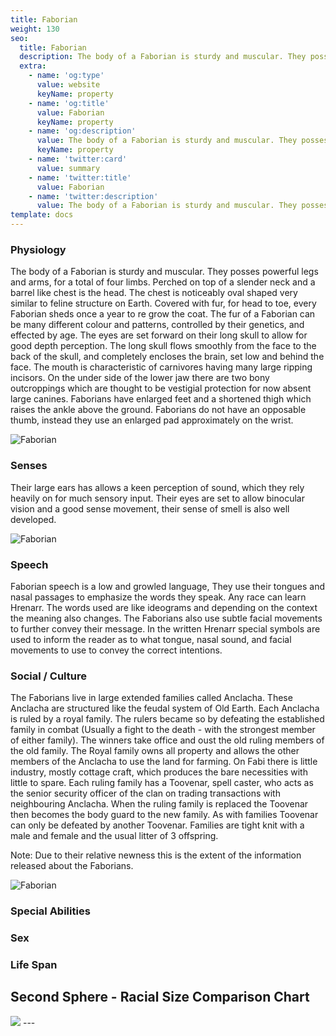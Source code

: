 ```yaml
---
title: Faborian
weight: 130
seo:
  title: Faborian
  description: The body of a Faborian is sturdy and muscular. They posses powerful legs and arms, for a total of four limbs. Perched on top of a slender neck and a barrel like chest is the head. 
  extra:
    - name: 'og:type'
      value: website
      keyName: property
    - name: 'og:title'
      value: Faborian
      keyName: property
    - name: 'og:description'
      value: The body of a Faborian is sturdy and muscular. They posses powerful legs and arms, for a total of four limbs. Perched on top of a slender neck and a barrel like chest is the head. 
      keyName: property
    - name: 'twitter:card'
      value: summary
    - name: 'twitter:title'
      value: Faborian
    - name: 'twitter:description'
      value: The body of a Faborian is sturdy and muscular. They posses powerful legs and arms, for a total of four limbs. Perched on top of a slender neck and a barrel like chest is the head. 
template: docs
---
```


### Physiology
The body of a Faborian is sturdy and muscular. They posses powerful legs and arms, for a total of four limbs. Perched on top of a slender neck and a barrel like chest is the head. The chest is noticeably oval shaped very similar to feline structure on Earth. Covered with fur, for head to toe, every Faborian sheds once a year to re grow the coat. The fur of a Faborian can be many different colour and patterns, controlled by their genetics, and effected by age. The eyes are set forward on their long skull to allow for good depth perception. The long skull flows smoothly from the face to the back of the skull, and completely encloses the brain, set low and behind the face. The mouth is characteristic of carnivores having many large ripping incisors. On the under side of the lower jaw there are two bony outcroppings which are thought to be vestigial protection for now absent large canines.
Faborians have enlarged feet and a shortened thigh which raises the ankle above the ground. Faborians do not have an opposable thumb, instead they use an enlarged pad approximately on the wrist.

![Faborian](/images/Faborian_grey.jpg)</p>

### Senses
Their large ears has allows a keen perception of sound, which they rely heavily on for much sensory input. Their eyes are set to allow binocular vision and a good sense movement, their sense of smell is also well developed.

![Faborian](/images/Faborian_bw.jpg)</p>

### Speech
Faborian speech is a low and growled language, They use their tongues and nasal passages to emphasize the words they speak. Any race can learn Hrenarr. The words used are like ideograms and depending on the context the meaning also changes. The Faborians also use subtle facial movements to further convey their message. In the written Hrenarr special symbols are used to inform the reader as to what tongue, nasal sound, and facial movements to use to convey the correct intentions.

### Social / Culture
The Faborians live in large extended families called Anclacha. These Anclacha are structured like the feudal system of Old Earth. Each Anclacha is ruled by a royal family. The rulers became so by defeating the established family in combat (Usually a fight to the death - with the strongest member of either family). The winners take office and oust the old ruling members of the old family. The Royal family owns all property and allows the other members of the Anclacha to use the land for farming. On Fabi there is little industry, mostly cottage craft, which produces the bare necessities with little to spare.
Each ruling family has a Toovenar, spell caster, who acts as the senior security officer of the clan on trading transactions with neighbouring Anclacha. When the ruling family is replaced the Toovenar then becomes the body guard to the new family. As with families Toovenar can only be defeated by another Toovenar. Families are tight knit with a male and female and the usual litter of 3 offspring.

Note: Due to their relative newness this is the extent of the information released about the Faborians.

![Faborian](/images/FaborianAnatomical.jpg)</p>

### Special Abilities

### Sex

### Life Span

## Second Sphere - Racial Size Comparison Chart
<!-- Image Map Generated by http://www.image-map.net/ -->
<img src="/images/RacesSizeChart-02small.png" usemap="#image-map">

<map name="image-map">
    <area target="_self" alt="Aracnian" title="Aracnian" href="https://genesis.theengine.com/docs/races/aracnian/" coords="3,299,130,0" shape="rect">
    <area target="_self" alt="Faborian" title="Faborian" href="https://genesis.theengine.com/docs/races/faborian/" coords="130,299,251,0" shape="rect">
    <area target="_self" alt="Mahendoshi" title="Mahendoshi" href="https://genesis.theengine.com/docs/races/mahendoshi/" coords="315,299,251,1" shape="rect">
    <area target="_self" alt="Vjesperé" title="Vjesperé" href="https://genesis.theengine.com/docs/races/vjespere/" coords="449,0,316,299" shape="rect">
    <area target="_self" alt="Sooaacoli" title="Sooaacoli" href="https://genesis.theengine.com/docs/races/sooacoli/" coords="607,0,451,298" shape="rect">
</map>
---
